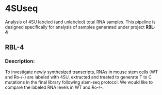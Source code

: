 # 4SUseq
Analysis of 4SU labeled (and unlabeled) total RNA samples. This pipeline is designed specifically for analysis of samples generated under project **RBL-4**

## RBL-4
### Description: 

To investigate newly synthesized transcripts, RNAs in mouse stem cells (WT and Ro-/-) are labeled with 4SU, extracted and treated to generate T to C mutations in the final library following slam-seq protocol. We would like to compare the labeled RNA levels in WT and Ro-/-.
